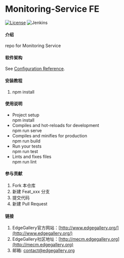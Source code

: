 # Monitoring-Service FE
[![License](https://img.shields.io/badge/License-Apache%202.0-blue.svg)](https://opensource.org/licenses/Apache-2.0)
![Jenkins](https://img.shields.io/jenkins/build?jobUrl=http%3A%2F%2Fjenkins.edgegallery.org%2Fview%2FMEC-PLATFORM-BUILD%2Fjob%2Fmecm-meo-frontend-docker-image-update-daily-master%2F)

#### 介绍
repo for Monitoring Service

#### 软件架构
See [Configuration Reference](https://cli.vuejs.org/config/).


#### 安装教程

1. npm install


#### 使用说明

- Project setup  
npm install
- Compiles and hot-reloads for development  
npm run serve
- Compiles and minifies for production  
npm run build
- Run your tests  
npm run test
- Lints and fixes files  
npm run lint

#### 参与贡献

1.  Fork 本仓库
2.  新建 Feat_xxx 分支
3.  提交代码
4.  新建 Pull Request


#### 链接

1.  EdgeGallery官方网站：[http://www.edgegallery.org/](http://www.edgegallery.org/)
2.  EdgeGallery社区地址：[http://mecm.edgegallery.org](http://mecm.edgegallery.org)
3.  邮箱: contact@edgegallery.org
